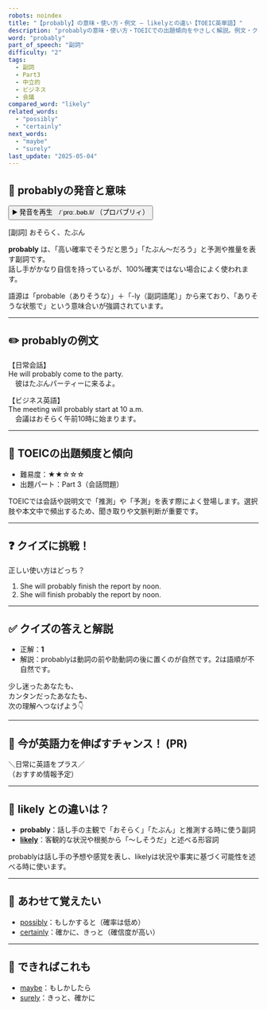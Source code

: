 ```yaml
---
robots: noindex
title: "【probably】の意味・使い方・例文 ― likelyとの違い【TOEIC英単語】"
description: "probablyの意味・使い方・TOEICでの出題傾向をやさしく解説。例文・クイズ付きでlikelyとの違いもわかりやすく学べます。"
word: "probably"
part_of_speech: "副詞"
difficulty: "2"
tags:
  - 副詞
  - Part3
  - 中立的
  - ビジネス
  - 会議
compared_word: "likely"
related_words:
  - "possibly"
  - "certainly"
next_words:
  - "maybe"
  - "surely"
last_update: "2025-05-04"
---
```


## 🔰 probablyの発音と意味

<button class="play-audio" onclick="playTTS('probably')">
  <span class="play-audio-main">
    ▶️ 発音を再生　/ˈprɑː.bəb.li/
  </span>
  <span class="play-audio-sub">
    （プロバブリィ）
  </span>
</button>

[副詞] おそらく、たぶん

**probably** は、「高い確率でそうだと思う」「たぶん～だろう」と予測や推量を表す副詞です。  
話し手がかなり自信を持っているが、100%確実ではない場合によく使われます。

語源は「probable（ありそうな）」＋「-ly（副詞語尾）」から来ており、「ありそうな状態で」という意味合いが強調されています。

---

## ✏️ probablyの例文

【日常会話】  
He will probably come to the party.  
　彼はたぶんパーティーに来るよ。

【ビジネス英語】  
The meeting will probably start at 10 a.m.  
　会議はおそらく午前10時に始まります。

---

## 🎯 TOEICの出題頻度と傾向

- 難易度：★★☆☆☆
- 出題パート：Part 3（会話問題）

TOEICでは会話や説明文で「推測」や「予測」を表す際によく登場します。選択肢や本文中で頻出するため、聞き取りや文脈判断が重要です。

---

## ❓ クイズに挑戦！

正しい使い方はどっち？

1. She will probably finish the report by noon.  
2. She will finish probably the report by noon.

---

## ✅ クイズの答えと解説

- 正解：**1**
- 解説：probablyは動詞の前や助動詞の後に置くのが自然です。2は語順が不自然です。

少し迷ったあなたも、  
カンタンだったあなたも、  
次の理解へつなげよう👇️

---

## 🚀 今が英語力を伸ばすチャンス！ (PR)

<div class="info-center">
＼日常に英語をプラス／<br>  
（おすすめ情報予定）
</div>

---

## 🤔  likely との違いは？

- **probably**：話し手の主観で「おそらく」「たぶん」と推測する時に使う副詞
- **[likely](/likely)**：客観的な状況や根拠から「～しそうだ」と述べる形容詞

probablyは話し手の予想や感覚を表し、likelyは状況や事実に基づく可能性を述べる時に使います。

---

## 🧩 あわせて覚えたい

- [possibly](/possibly)：もしかすると（確率は低め）
- [certainly](/certainly)：確かに、きっと（確信度が高い）

---

## 📖 できればこれも

- [maybe](/maybe)：もしかしたら
- [surely](/surely)：きっと、確かに

<!-- cvid: aid34_bid23 -->
